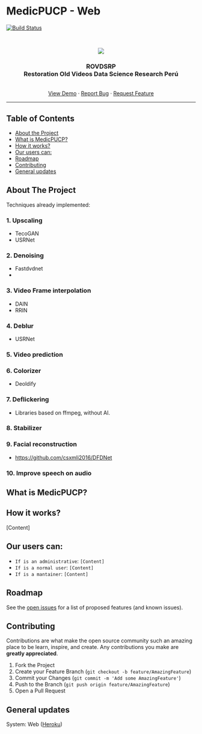 # MedicPUCP - Web

[![Build Status](https://travis-ci.com/ZurMaD/pdm.svg?branch=master)](https://travis-ci.com/ZurMaD/pdm)


<br />
<p align="center">
  <a href="#">
    <img src="/docs/img/logo.png">
  </a>

  <h3 align="center">ROVDSRP<br>
  Restoration Old Videos Data Science Research Perú</h3>

  <p align="center">
    <br />
    <a href="#">View Demo</a>
    ·
    <a href="#">Report Bug</a>
    ·
    <a href="#">Request Feature</a>
  </p>
</p>
<hr style="height:2px;border-width:0;color:gray;background-color:gray">


<!-- TABLE OF CONTENTS -->
## Table of Contents

* [About the Project](#about-the-project)
* [What is MedicPUCP?](#what-is)
* [How it works?](#how-works)
* [Our users can:](#our-users)
* [Roadmap](#roadmap)
* [Contributing](#contributing)
* [General updates](#general-updates)


<!-- ABOUT THE PROJECT -->
## About The Project

Techniques already implemented:

### 1. Upscaling

- TecoGAN
- USRNet

### 2. Denoising

- Fastdvdnet
- 

### 3. Video Frame interpolation

- DAIN
- RRIN

### 4. Deblur

- USRNet

### 5. Video prediction

### 6. Colorizer

- Deoldify

### 7. Deflickering

- Libraries based on ffmpeg, without AI.

### 8. Stabilizer

### 9. Facial reconstruction

- https://github.com/csxmli2016/DFDNet

### 10. Improve speech on audio


<!-- What is MedicPUCP? -->
## What is MedicPUCP?


<!-- How it works? -->
## How it works?

[Content]

<!-- Our users can: -->
## Our users can:

- `If is an administrative`: `[Content]`
- `If is a normal user`: `[Content]`
- `If is a mantainer`: `[Content]`

<!-- ROADMAP -->
## Roadmap

See the [open issues](#) for a list of proposed features (and known issues).


<!-- CONTRIBUTING -->
## Contributing

Contributions are what make the open source community such an amazing place to be learn, inspire, and create. Any contributions you make are **greatly appreciated**.

1. Fork the Project
2. Create your Feature Branch (`git checkout -b feature/AmazingFeature`)
3. Commit your Changes (`git commit -m 'Add some AmazingFeature'`)
4. Push to the Branch (`git push origin feature/AmazingFeature`)
5. Open a Pull Request

<!-- General system updates -->
## General updates

System: Web ([Heroku](#)) 
